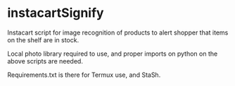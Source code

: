 # instacartSignify
Instacart script for image recognition of products to alert shopper that items on the shelf are in stock.

Local photo library required to use, and proper imports on python on the above scripts are needed.

Requirements.txt is there for Termux use, and StaSh.
